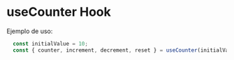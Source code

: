 # useCounter Hook

Ejemplo de uso:

```javascript
  const initialValue = 10;
  const { counter, increment, decrement, reset } = useCounter(initialValue);
```
